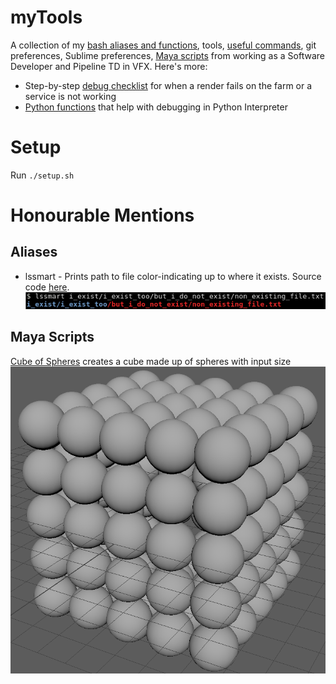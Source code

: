 # myTools
A collection of my [bash aliases and functions](bash_aliases), tools, [useful commands](useful_commands.txt), git preferences, Sublime preferences, [Maya scripts](maya_scripts) from working as a Software Developer and Pipeline TD in VFX. Here's more:
  - Step-by-step [debug checklist](debug_checklist.md) for when a render fails on the farm or a service is not working
  - [Python functions](pythonrc) that help with debugging in Python Interpreter

# Setup
Run `./setup.sh`

# Honourable Mentions
## Aliases

- lssmart - Prints path to file color-indicating up to where it exists. Source code [here](bash_aliases#L144).
![lssmart](img/lssmart.png?raw=true "Lists path to file up to existing in blue and rest in red")

## Maya Scripts
[Cube of Spheres](maya_scripts/cube_of_spheres.py) creates a cube made up of spheres with input size
![Cube of Spheres](img/cube_of_spheres.png?raw=true "Cube of Spheres!!!!")

